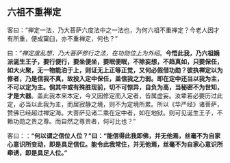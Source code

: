## 六祖不重禅定

客曰：“禅定一法，乃大菩萨六度法中之一法也，为何六祖不重禅定？今老人因才有所重，便成窠臼，亦不重禅定，何也？”

曰：“*禅定度乱想，乃大菩萨修行之法，在功勋位上为外绍*。**今悟此我，乃六祖嫡派诞生王子，要行便行，要坐便坐，要眠便眠，不除妄想，不趋真如，只要保任，如大火聚，无一物能泊于上，则证无上正等正觉，又何必假借功勋？彼执禅定以为修者，乃是信我不真，故投入定中保任，盖信我之力弱。即在定中还当以我为主，不可以定为主。倘其中或有殊胜现前，切不可惊异，自负为高，当秘密不为世知，才是大器**。盖此我本来本定，今又因修定而入定者，皆属虚妄。汝辈若必要历过此定，必当以此我为主，而居寂静之境，则不为定境所累。所以《华严经》诸菩萨，赞佛已经超过禅定海。大菩萨见诸二乘在定中者，如在地狱。则可见诞生王子，不赖功勋之贵之尊。而自然之尊贵者，何可比也？”

客曰：：**“何以谓之信位人位？”曰：“能信得此我即佛，并无他焉，丝毫不为自家心意识所变动，即是具足信位。能令此我常住，并无他焉，丝毫不为自家心意识所牵诱，即是具足人位。”**
